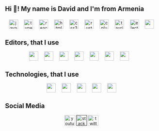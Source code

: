 <h2 align="left">Hi 👋! My name is David and I'm from Armenia</h2>

###

<div align="center">
  <img src="https://skillicons.dev/icons?i=js" height="30" alt="javascript logo"  />
  <img width="12" />
  <img src="https://skillicons.dev/icons?i=ts" height="30" alt="typescript logo"  />
  <img width="12" />
  <img src="https://skillicons.dev/icons?i=react" height="30" alt="react logo"  />
  <img width="12" />
  <img src="https://skillicons.dev/icons?i=html" height="30" alt="html5 logo"  />
  <img width="12" />
  <img src="https://skillicons.dev/icons?i=css" height="30" alt="css3 logo"  />
  <img width="12" />
  <img src="https://skillicons.dev/icons?i=rust" height="30" alt="rust logo"  />
  <img width="12" />
  <img src="https://cdn.simpleicons.org/c++/00599C" height="30" alt="cplusplus logo"  />
  <img width="12" />
  <img src="https://skillicons.dev/icons?i=tauri" height="30" alt="tauri logo"  />
  <img width="12" />
  <img src="https://skillicons.dev/icons?i=electron" height="30" alt="electron logo"  />
  <img width="12" />
  <img src="https://skillicons.dev/icons?i=python" height="30" />
</div>

<h2 align="left">Editors, that I use</h2>
<div align="center">
<img src="https://skillicons.dev/icons?i=vscode" height="30" />
  <img width="12" />
<img src="https://skillicons.dev/icons?i=vscodium" height="30" />
  <img width="12" />
<img src="https://skillicons.dev/icons?i=webstorm" height="30" />
  <img width="12" />
<img src="https://skillicons.dev/icons?i=neovim" height="30" />
  <img width="12" />
<img src="https://skillicons.dev/icons?i=vim" height="30" />
  <img width="12" />
<img src="https://skillicons.dev/icons?i=pycharm" height="30" />
  <img width="12" />
<img src="https://skillicons.dev/icons?i=visualstudio" height="30" />
  <img width="12" />
</div>
  <img width="12" />
</div>
<h2 align="left">Technologies, that I use</h2>
<div align="center">
<img src="https://skillicons.dev/icons?i=express" height="30" />
  <img width="12" />
  <img src="https://skillicons.dev/icons?i=next" height="30" />
  <img width="12" />
  <img src="https://skillicons.dev/icons?i=pnpm" height="30" />
  <img width="12" />
  <img src="https://skillicons.dev/icons?i=nodejs" height="30" />
  <img width="12" />
  <img src="https://skillicons.dev/icons?i=vite" height="30" />
</div>

<h2 align="left">Social Media</h2>

<div align="center">
  <a href="https://www.youtube.com/@DavidBalishyan12"><img src="https://img.shields.io/static/v1?message=Youtube&logo=youtube&label=&color=FF0000&logoColor=white&labelColor=&style=for-the-badge" height="35" alt="youtube logo"  /></a>
  <a href=""> <img src="https://img.shields.io/static/v1?message=Stackoverflow&logo=stackoverflow&label=&color=FE7A16&logoColor=white&labelColor=&style=for-the-badge" height="35" alt="stackoverflow logo"  /></a>
  <a href="https://x.com/David4613897512"><img src="https://img.shields.io/static/v1?message=Twitter&logo=twitter&label=&color=1DA1F2&logoColor=white&labelColor=&style=for-the-badge" height="35" alt="twitter logo"  /></a>
</div>

###
